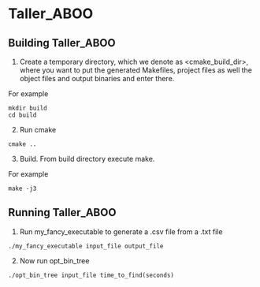 # Taller_ABOO
## Building Taller_ABOO

1. Create a temporary directory, which we denote as <cmake_build_dir>, where you want to put the generated Makefiles, project files as well the object files and output binaries and enter there.

For example

```
mkdir build
cd build
```

2. Run cmake

```
cmake ..
```

3. Build. From build directory execute make.

For example

```
make -j3
```

## Running Taller_ABOO

1. Run my_fancy_executable to generate a .csv file from a .txt file

```
./my_fancy_executable input_file output_file
```

2. Now run opt_bin_tree
```
./opt_bin_tree input_file time_to_find(seconds)
```
